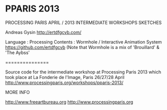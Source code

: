 PPARIS 2013
===============
PROCESSING PARIS APRIL / 2013
INTERMEDIATE WORKSHOPS SKETCHES

Andreas Gysin
http://ertdfgcvb.com/

Language : Processing 
Contents : Wormhole / Interactive Animation System
https://github.com/ertdfgcvb
(Note that Wormhole is a mix of 'Brouillard' & 'The Aybss'


===============

Source code for the intermediate workshop at Processing Paris 2013
which took place at La Fonderie de l'Image, Paris 26/27/28 April
http://www.processingparis.org/workshops/pparis-2013/

MORE INFO

http://www.freeartbureau.org
http://www.processingparis.org



